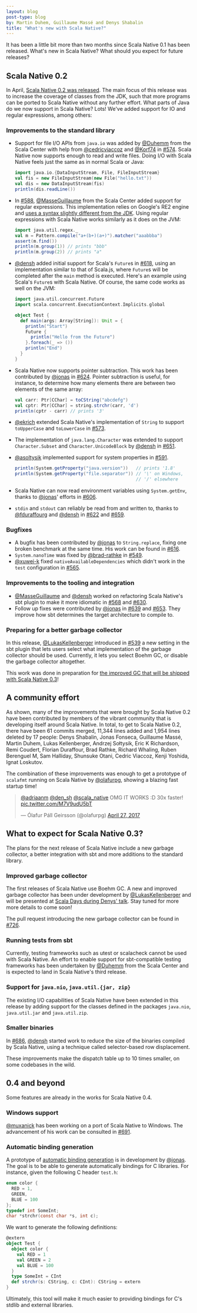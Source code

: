 ```yaml
---
layout: blog
post-type: blog
by: Martin Duhem, Guillaume Massé and Denys Shabalin
title: "What's new with Scala Native?"
---
```


It has been a little bit more than two months since Scala Native 0.1 has been
released. What's new in Scala Native? What should you expect for future
releases?

## Scala Native 0.2

In April, [Scala Native 0.2 was released][scala-native-0.2-release]. The main
focus of this release was to increase the coverage of classes from
the JDK, such that more programs can be ported to Scala Native without any
further effort. What parts of Java do we now support in Scala Native? Lots!
We've added support for IO and regular expressions, among others:

### Improvements to the standard library

* Support for file I/O APIs from `java.io` was added by [@Duhemm][@Duhemm]
  from the Scala Center with help from [@cedricviaccoz][@cedricviaccoz] and
  [@Korf74][@Korf74] in [#574][#574]. Scala Native now supports enough to read
  and write files. Doing I/O with Scala Native feels just the same as in normal
  Scala or Java:

  ```scala
  import java.io.{DataInputStream, File, FileInputStream}
  val fis = new FileInputStream(new File("hello.txt"))
  val dis = new DataInputStream(fis)
  println(dis.readLine())
  ```

* In [#588][#588], [@MasseGuillaume] from the Scala Center added support for
  regular expressions. This implementation relies on Google's RE2 engine and
  [uses a syntax slightly different from the JDK][scala-native-doc-regular-expressions].
  Using regular expressions with Scala Native works similarly as it does on the
  JVM:

  ```scala
  import java.util.regex._
  val m = Pattern.compile("a+(b+)(a+)").matcher("aaabbba")
  assert(m.find())
  println(m.group(1)) // prints "bbb"
  println(m.group(2)) // prints "a"
  ```

* [@densh][@densh] added initial support for Scala's `Future`s in [#618][#618],
  using an implementation similar to that of Scala.js, where `Future`s will be
  completed after the `main` method is executed. Here's an example using Scala's
  `Future`s with Scala Native. Of course, the same code works as well on the
  JVM:

  ```scala
  import java.util.concurrent.Future
  import scala.concurrent.ExecutionContext.Implicits.global

  object Test {
    def main(args: Array[String]): Unit = {
      println("Start")
      Future {
        println("Hello from the Future")
      }.foreach(_ => ())
      println("End")
    }
  }
  ```

* Scala Native now supports pointer subtraction. This work has been
  contributed by [@jonas][@jonas] in [#624][#624]. Pointer subtraction is
  useful, for instance, to determine how many elements there are between two
  elements of the same array:

  ```scala
  val carr: Ptr[CChar] = toCString("abcdefg")
  val cptr: Ptr[CChar] = string.strchr(carr, 'd')
  println(cptr - carr) // prints '3'
  ```

* [@ekrich][@ekrich] extended Scala Native's implementation of `String` to
  support `toUpperCase` and `toLowerCase` in [#573][#573].
* The implementation of `java.lang.Character` was extended to support
  `Character.Subset` and `Character.UnicodeBlock` by [@densh][@densh] in
  [#651][#651].
* [@asoltysik][@asoltysik] implemented support for system properties in
  [#591][#591].

  ```scala
  println(System.getProperty("java.version"))   // prints '1.8'
  println(System.getProperty("file.separator")) // '\' on Windows,
                                                // '/' elsewhere
  ```
* Scala Native can now read environment variables using `System.getEnv`,
  thanks to [@jonas][@jonas]' efforts in [#606][#606].
* `stdin` and `stdout` can reliably be read from and written to, thanks to
  [@fduraffourg][@fduraffourg] and [@densh][@densh] in [#622][#622] and
  [#659][#659].

### Bugfixes

* A bugfix has been contributed by [@jonas][@jonas] to `String.replace`,
  fixing one broken benchmark at the same time. His work can be found in
  [#616][#616].
* `System.nanoTime` was fixed by [@brad-rathke][@brad-rathke] in [#549][#549].
* [@xuwei-k][@xuwei-k] fixed `nativeAvailableDependencies` which didn't work
   in the `test` configuration in [#565][#565].

### Improvements to the tooling and integration

* [@MasseGuillaume][@MasseGuillaume] and [@densh][@densh]
  worked on refactoring Scala Native's sbt plugin to make it more idiomatic in
  [#568][#568] and [#630][#630].
* Follow up fixes were contributed by [@jonas][@jonas] in [#639][#639] and
  [#653][#653]. They improve how sbt determines the target architecture to
  compile to.

### Preparing for a better garbage collector

In this release, [@LukasKellenberger][@LukasKellenberger] introduced in
[#539][#539] a new setting in the sbt plugin that lets users select what
implementation of the garbage collector should be used. Currently, it lets you
select Boehm GC, or disable the garbage collector altogether.

This work was done in preparation for [the improved GC that will be shipped
with Scala Native 0.3][#726]!


## A community effort

As shown, many of the improvements that were brought by Scala Native 0.2 have
been contributed by members of the vibrant community that is developing itself
around Scala Native. In total, to get to Scala Native 0.2, there have been 61
commits merged, 11,344 lines added and 1,954 lines deleted by 17 people:
Denys Shabalin, Jonas Fonseca, Guillaume Massé, Martin Duhem,
Lukas Kellenberger, Andrzej Sołtysik, Eric K Richardson, Remi Coudert,
Florian Duraffour, Brad Rathke, Richard Whaling, Ruben Berenguel M,
Sam Halliday, Shunsuke Otani, Cedric Viaccoz, Kenji Yoshida, Ignat Loskutov.

The combination of these improvements was enough to get a prototype of
`scalafmt` running on Scala Native by [@olafurpg][@olafurpg], showing a blazing
fast startup time!

<blockquote class="twitter-tweet" data-conversation="none" data-lang="en">
  <p lang="en" dir="ltr">
    <a href="https://twitter.com/adriaanm">@adriaanm</a>
    <a href="https://twitter.com/den_sh">@den_sh</a>
    <a href="https://twitter.com/scala_native">@scala_native</a> OMG IT WORKS :D 30x faster!
    <a href="https://t.co/M7V9udU5bT">pic.twitter.com/M7V9udU5bT</a>
  </p>
  &mdash; Ólafur Páll Geirsson (@olafurpg)
  <a href="https://twitter.com/olafurpg/status/857559907876433920">April 27, 2017</a>
</blockquote>
<script async src="//platform.twitter.com/widgets.js" charset="utf-8"></script>

## What to expect for Scala Native 0.3?

The plans for the next release of Scala Native include a new garbage collector,
a better integration with sbt and more additions to the standard library.

### Improved garbage collector

The first releases of Scala Native use Boehm GC. A new and improved garbage
collector has been under development by [@LukasKellenberger][@LukasKellenberger]
and will be presented at [Scala Days during Denys' talk][denys-talk]. Stay
tuned for more more details to come soon!

The pull request introducing the new garbage collector can be found in
[#726][#726].

### Running tests from sbt

Currently, testing frameworks such as utest or scalacheck cannot be used with
Scala Native. An effort to enable support for sbt-compatible testing
frameworks has been undertaken by [@Duhemm][@Duhemm] from the Scala Center and
is expected to land in Scala Native's third release.

### Support for `java.nio`, `java.util.{jar, zip}`

The existing I/O capabilities of Scala Native have been extended in this
release by adding support for the classes defined in the packages `java.nio`,
`java.util.jar` and `java.util.zip`.

### Smaller binaries

In [#686][#686], [@densh][@densh] started work to reduce the size of the
binaries compiled by Scala Native, using a technique called selector-based
row displacement.

These improvements make the dispatch table up to 10 times smaller, on some
codebases in the wild.

## 0.4 and beyond

Some features are already in the works for Scala Native 0.4.

### Windows support

[@muxanick][@muxanick] has been working on a port of Scala Native to Windows.
The advancement of his work can be consulted in [#691][#691].

### Automatic binding generation

A prototype of [automatic binding generation][#642] is in development by
[@jonas][@jonas]. The goal is to be able to generate automatically bindings
for C libraries. For instance, given the following C header `test.h`:

```C
enum color {
  RED = 1,
  GREEN,
  BLUE = 100
};
typedef int SomeInt;
char *strchr(const char *s, int c);
```

We want to generate the following definitions:

```scala
@extern
object Test {
  object color {
    val RED = 1
    val GREEN = 2
    val BLUE = 100
  }
  type SomeInt = CInt
  def strchr(s: CString, c: CInt): CString = extern
}
```

Ultimately, this tool will make it much easier to providing bindings for C's
stdlib and external libraries.

[scala-native-0.2-release]: https://github.com/scala-native/scala-native/releases/tag/v0.2.0
[@asoltysik]: https://github.com/asoltysik
[@brad-rathke]: https://github.com/brad-rathke
[@cedricviaccoz]: https://github.com/cedricviaccoz
[@densh]: https://github.com/densh
[@Duhemm]: https://github.com/Duhemm
[@ekrich]: https://github.com/ekrich
[@fduraffourg]: https://github.com/fduraffourg
[@jonas]: https://github.com/jonas
[@Korf74]: https://github.com/Korf74
[@LukasKellenberger]: https://github.com/LukasKellenberger
[@MasseGuillaume]: https://github.com/MasseGuillaume
[@muxanick]: https://github.com/muxanick
[@olafurpg]: https://github.com/olafurpg
[@xuwei-k]: https://github.com/xuwei-k

[scala-native-doc-regular-expressions]: http://scala-native.readthedocs.io/en/latest/lib/javalib.html?highlight=regex#regular-expressions-java-util-regex

[#539]: https://github.com/scala-native/scala-native/pull/539
[#549]: https://github.com/scala-native/scala-native/pull/549
[#562]: https://github.com/scala-native/scala-native/pull/562
[#565]: https://github.com/scala-native/scala-native/pull/565
[#568]: https://github.com/scala-native/scala-native/pull/568
[#573]: https://github.com/scala-native/scala-native/pull/573
[#574]: https://github.com/scala-native/scala-native/pull/574
[#588]: https://github.com/scala-native/scala-native/pull/588
[#591]: https://github.com/scala-native/scala-native/pull/591
[#606]: https://github.com/scala-native/scala-native/pull/606
[#616]: https://github.com/scala-native/scala-native/pull/616
[#618]: https://github.com/scala-native/scala-native/pull/618
[#621]: https://github.com/scala-native/scala-native/pull/621
[#622]: https://github.com/scala-native/scala-native/pull/621
[#624]: https://github.com/scala-native/scala-native/pull/624
[#630]: https://github.com/scala-native/scala-native/pull/630
[#639]: https://github.com/scala-native/scala-native/pull/639
[#642]: https://github.com/scala-native/scala-native/pull/642
[#651]: https://github.com/scala-native/scala-native/pull/651
[#653]: https://github.com/scala-native/scala-native/pull/653
[#659]: https://github.com/scala-native/scala-native/pull/659
[#686]: https://github.com/scala-native/scala-native/pull/686
[#691]: https://github.com/scala-native/scala-native/pull/691
[#726]: https://github.com/scala-native/scal-anative/pull/726
[denys-talk]: http://event.scaladays.org/scaladays-cph-2017#!#schedulePopupExtras-8135
